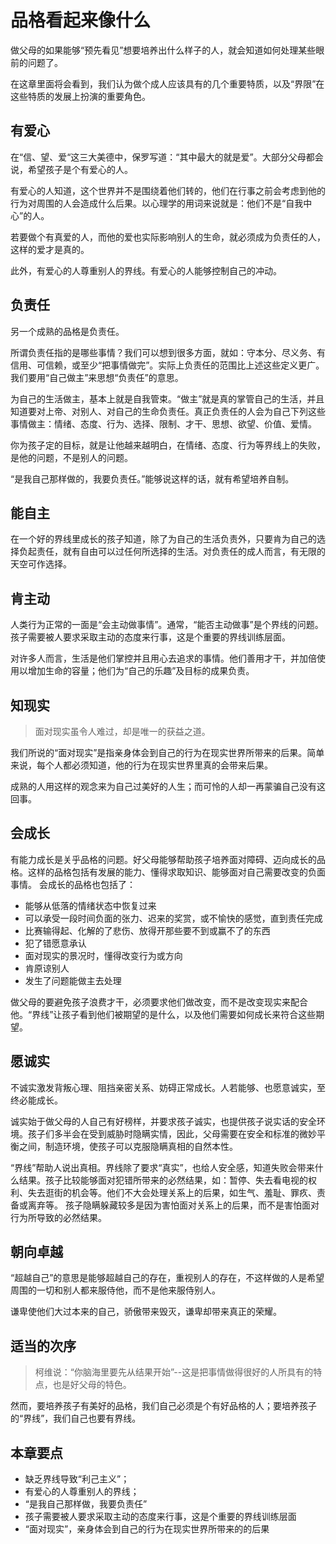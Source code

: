 <link rel="stylesheet" type="text/css" href="../../auto-number.css">

# 品格看起来像什么

做父母的如果能够“预先看见”想要培养出什么样子的人，就会知道如何处理某些眼前的问题了。

在这章里面将会看到，我们认为做个成人应该具有的几个重要特质，以及“界限”在这些特质的发展上扮演的重要角色。

## 有爱心

在“信、望、爱“这三大美德中，保罗写道：“其中最大的就是爱”。大部分父母都会说，希望孩子是个有爱心的人。

有爱心的人知道，这个世界并不是围绕着他们转的，他们在行事之前会考虑到他的行为对周围的人会造成什么后果。以心理学的用词来说就是：他们不是“自我中心”的人。

若要做个有真爱的人，而他的爱也实际影响别人的生命，就必须成为负责任的人，这样的爱才是真的。

此外，有爱心的人尊重别人的界线。有爱心的人能够控制自己的冲动。

## 负责任

另一个成熟的品格是负责任。

所谓负责任指的是哪些事情？我们可以想到很多方面，就如：守本分、尽义务、有信用、可信赖，或至少“把事情做完”。实际上负责任的范围比上述这些定义更广。我们要用“自己做主”来思想“负责任”的意思。

为自己的生活做主，基本上就是自我管束。“做主”就是真的掌管自己的生活，并且知道要对上帝、对别人、对自己的生命负责任。真正负责任的人会为自己下列这些事情做主：情绪、态度、行为、选择、限制、才干、思想、欲望、价值、爱情。

你为孩子定的目标，就是让他越来越明白，在情绪、态度、行为等界线上的失败，是他的问题，不是别人的问题。

“是我自己那样做的，我要负责任。”能够说这样的话，就有希望培养自制。

## 能自主

在一个好的界线里成长的孩子知道，除了为自己的生活负责外，只要肯为自己的选择负起责任，就有自由可以过任何所选择的生活。对负责任的成人而言，有无限的天空可作选择。

## 肯主动

人类行为正常的一面是“会主动做事情”。通常，“能否主动做事”是个界线的问题。孩子需要被人要求采取主动的态度来行事，这是个重要的界线训练层面。

对许多人而言，生活是他们掌控并且用心去追求的事情。他们善用才干，并加倍使用以增加生命的容量；他们为“自己的乐趣”及目标的成果负责。

## 知现实

> 面对现实虽令人难过，却是唯一的获益之道。

我们所说的“面对现实”是指亲身体会到自己的行为在现实世界所带来的后果。简单来说，每个人都必须知道，他的行为在现实世界里真的会带来后果。

成熟的人用这样的观念来为自己过美好的人生；而可怜的人却一再蒙骗自己没有这回事。

## 会成长

有能力成长是关乎品格的问题。好父母能够帮助孩子培养面对障碍、迈向成长的品格。这样的品格包括有发展的能力、懂得求取知识、能够面对自己需要改变的负面事情。
会成长的品格也包括了：
* 能够从低落的情绪状态中恢复过来
* 可以承受一段时间负面的张力、迟来的奖赏，或不愉快的感觉，直到责任完成
* 比赛输得起、化解的了悲伤、放得开那些要不到或赢不了的东西
* 犯了错愿意承认
* 面对现实的景况时，懂得改变行为或方向
* 肯原谅别人
* 发生了问题能做主去处理

做父母的要避免孩子浪费才干，必须要求他们做改变，而不是改变现实来配合他。“界线”让孩子看到他们被期望的是什么，以及他们需要如何成长来符合这些期望。

## 愿诚实

不诚实激发背叛心理、阻挡亲密关系、妨碍正常成长。人若能够、也愿意诚实，至终必能成长。

诚实始于做父母的人自己有好榜样，并要求孩子诚实，也提供孩子说实话的安全环境。孩子们多半会在受到威胁时隐瞒实情，因此，父母需要在安全和标准的微妙平衡之间，制造环境，使孩子可以克服隐瞒真相的自然本性。

“界线”帮助人说出真相。界线除了要求“真实”，也给人安全感，知道失败会带来什么结果。孩子比较能够面对犯错所带来的必然结果，如：暂停、失去看电视的权利、失去逛街的机会等。他们不大会处理关系上的后果，如生气、羞耻、罪疚、责备或离弃等。
孩子隐瞒躲藏较多是因为害怕面对关系上的后果，而不是害怕面对行为所导致的必然结果。

## 朝向卓越

“超越自己”的意思是能够超越自己的存在，重视别人的存在，不这样做的人是希望周围的一切和别人都来服侍他，而不是他来服侍别人。

谦卑使他们大过本来的自己，骄傲带来毁灭，谦卑却带来真正的荣耀。

## 适当的次序

> 柯维说：“你脑海里要先从结果开始”--这是把事情做得很好的人所具有的特点，也是好父母的特色。

然而，要培养孩子有美好的品格，我们自己必须是个有好品格的人；要培养孩子的“界线”，我们自己也要有界线。


## 本章要点

* 缺乏界线导致“利己主义”；
* 有爱心的人尊重别人的界线；
* “是我自己那样做，我要负责任”
* 孩子需要被人要求采取主动的态度来行事，这是个重要的界线训练层面
* “面对现实”，亲身体会到自己的行为在现实世界所带来的的后果
